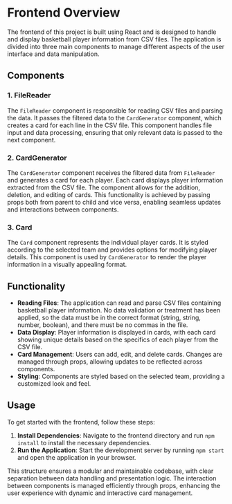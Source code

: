 # Frontend Overview

The frontend of this project is built using React and is designed to handle and display basketball player information from CSV files. The application is divided into three main components to manage different aspects of the user interface and data manipulation.

## Components

### 1. **FileReader**

The `FileReader` component is responsible for reading CSV files and parsing the data. It passes the filtered data to the `CardGenerator` component, which creates a card for each line in the CSV file. This component handles file input and data processing, ensuring that only relevant data is passed to the next component.

### 2. **CardGenerator**

The `CardGenerator` component receives the filtered data from `FileReader` and generates a card for each player. Each card displays player information extracted from the CSV file. The component allows for the addition, deletion, and editing of cards. This functionality is achieved by passing props both from parent to child and vice versa, enabling seamless updates and interactions between components.

### 3. **Card**

The `Card` component represents the individual player cards. It is styled according to the selected team and provides options for modifying player details. This component is used by `CardGenerator` to render the player information in a visually appealing format.

## Functionality

- **Reading Files**: The application can read and parse CSV files containing basketball player information. No data validation or treatment has been applied, so the data must be in the correct format (string, string, number, boolean), and there must be no commas in the file.
- **Data Display**: Player information is displayed in cards, with each card showing unique details based on the specifics of each player from the CSV file.
- **Card Management**: Users can add, edit, and delete cards. Changes are managed through props, allowing updates to be reflected across components.
- **Styling**: Components are styled based on the selected team, providing a customized look and feel.

## Usage

To get started with the frontend, follow these steps:

1. **Install Dependencies**: Navigate to the frontend directory and run `npm install` to install the necessary dependencies.
2. **Run the Application**: Start the development server by running `npm start` and open the application in your browser.

This structure ensures a modular and maintainable codebase, with clear separation between data handling and presentation logic. The interaction between components is managed efficiently through props, enhancing the user experience with dynamic and interactive card management.
